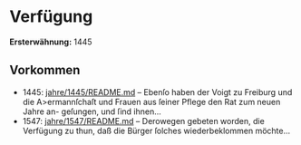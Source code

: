 # Verfügung

**Ersterwähnung:** 1445

## Vorkommen
- 1445: [jahre/1445/README.md](../jahre/1445/README.md) – Ebenſo haben
der Voigt zu Freiburg und die A>ermannſchaſt und
Frauen aus ſeiner Pflege den Rat zum neuen Jahre an-
geſungen, und ſind ihnen...
- 1547: [jahre/1547/README.md](../jahre/1547/README.md) – Derowegen gebeten worden, die Verfügung zu thun,
daß die Bürger ſolches wiederbeklommen möchte...
